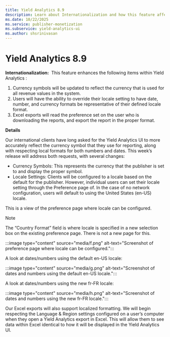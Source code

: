 ```yaml
---
title: Yield Analytics 8.9
description: Learn about Internationalization and how this feature affects items within Yield Analytics like Currency symbols and local settings. 
ms.date: 10/22/2025
ms.service: publisher-monetization
ms.subservice: yield-analytics-ui
ms.author: shsrinivasan
---
```


# Yield Analytics 8.9

**Internationalization:**  This feature enhances the following items within Yield Analytics :

1. Currency symbols will be updated to reflect the currency that is used for all revenue values in the system.
1. Users will have the ability to override their locale setting to have date, number, and currency formats be representative of their defined locale format.
1. Excel exports will read the preference set on the user who is downloading the reports, and export the report in the proper format.

**Details**

Our international clients have long asked for the Yield Analytics UI to more accurately reflect the currency symbol that they use for reporting, along with respecting local formats for both numbers and dates. This week’s release will address both requests, with several changes:

- Currency Symbols: This represents the currency that the publisher is set to and display the proper symbol.
- Locale Settings: Clients will be configured to a locale based on the default for the publisher. However, individual users can set their locale setting through the Preference page of. In the case of no network configuration, users will default to using the United States (en-US) locale.

This is a view of the preference page where locale can be configured.

> [!NOTE]
> The “Country Format” field is where locale is specified in a new selection box on the existing preference page. There is not a new page for this.

:::image type="content" source="media/f.png" alt-text="Screenshot of preference page where locale can be configured.":::

A look at dates/numbers using the default en-US locale:

:::image type="content" source="media/g.png" alt-text="Screenshot of dates and numbers using the default en-US locale.":::

A look at dates/numbers using the new fr-FR locale:

:::image type="content" source="media/h.png" alt-text="Screenshot of dates and numbers using the new fr-FR locale.":::

Our Excel exports will also support localized formatting. We will begin respecting the Language & Region settings configured on a user’s computer when they open a Yield Analytics export in Excel. This will allow them to see data within Excel identical to how it will be displayed in the Yield Analytics UI.
